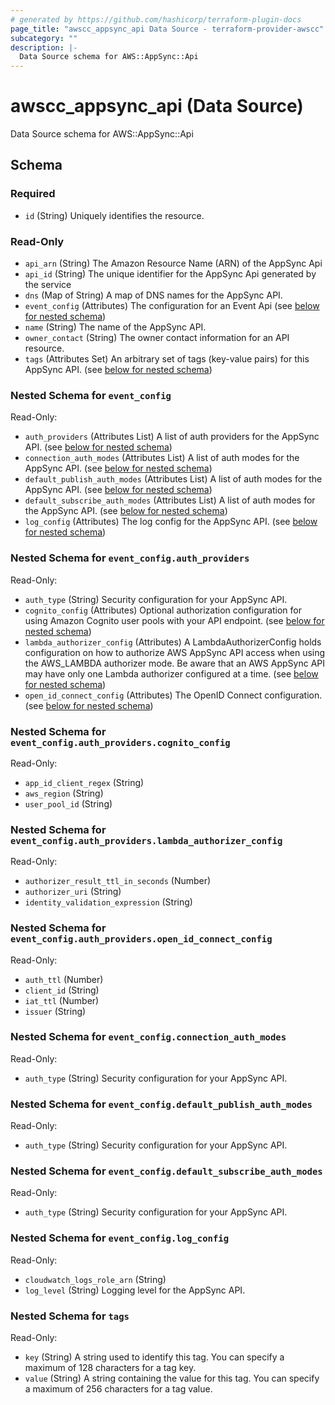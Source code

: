 ```yaml
---
# generated by https://github.com/hashicorp/terraform-plugin-docs
page_title: "awscc_appsync_api Data Source - terraform-provider-awscc"
subcategory: ""
description: |-
  Data Source schema for AWS::AppSync::Api
---
```


# awscc_appsync_api (Data Source)

Data Source schema for AWS::AppSync::Api



<!-- schema generated by tfplugindocs -->
## Schema

### Required

- `id` (String) Uniquely identifies the resource.

### Read-Only

- `api_arn` (String) The Amazon Resource Name (ARN) of the AppSync Api
- `api_id` (String) The unique identifier for the AppSync Api generated by the service
- `dns` (Map of String) A map of DNS names for the AppSync API.
- `event_config` (Attributes) The configuration for an Event Api (see [below for nested schema](#nestedatt--event_config))
- `name` (String) The name of the AppSync API.
- `owner_contact` (String) The owner contact information for an API resource.
- `tags` (Attributes Set) An arbitrary set of tags (key-value pairs) for this AppSync API. (see [below for nested schema](#nestedatt--tags))

<a id="nestedatt--event_config"></a>
### Nested Schema for `event_config`

Read-Only:

- `auth_providers` (Attributes List) A list of auth providers for the AppSync API. (see [below for nested schema](#nestedatt--event_config--auth_providers))
- `connection_auth_modes` (Attributes List) A list of auth modes for the AppSync API. (see [below for nested schema](#nestedatt--event_config--connection_auth_modes))
- `default_publish_auth_modes` (Attributes List) A list of auth modes for the AppSync API. (see [below for nested schema](#nestedatt--event_config--default_publish_auth_modes))
- `default_subscribe_auth_modes` (Attributes List) A list of auth modes for the AppSync API. (see [below for nested schema](#nestedatt--event_config--default_subscribe_auth_modes))
- `log_config` (Attributes) The log config for the AppSync API. (see [below for nested schema](#nestedatt--event_config--log_config))

<a id="nestedatt--event_config--auth_providers"></a>
### Nested Schema for `event_config.auth_providers`

Read-Only:

- `auth_type` (String) Security configuration for your AppSync API.
- `cognito_config` (Attributes) Optional authorization configuration for using Amazon Cognito user pools with your API endpoint. (see [below for nested schema](#nestedatt--event_config--auth_providers--cognito_config))
- `lambda_authorizer_config` (Attributes) A LambdaAuthorizerConfig holds configuration on how to authorize AWS AppSync API access when using the AWS_LAMBDA authorizer mode. Be aware that an AWS AppSync API may have only one Lambda authorizer configured at a time. (see [below for nested schema](#nestedatt--event_config--auth_providers--lambda_authorizer_config))
- `open_id_connect_config` (Attributes) The OpenID Connect configuration. (see [below for nested schema](#nestedatt--event_config--auth_providers--open_id_connect_config))

<a id="nestedatt--event_config--auth_providers--cognito_config"></a>
### Nested Schema for `event_config.auth_providers.cognito_config`

Read-Only:

- `app_id_client_regex` (String)
- `aws_region` (String)
- `user_pool_id` (String)


<a id="nestedatt--event_config--auth_providers--lambda_authorizer_config"></a>
### Nested Schema for `event_config.auth_providers.lambda_authorizer_config`

Read-Only:

- `authorizer_result_ttl_in_seconds` (Number)
- `authorizer_uri` (String)
- `identity_validation_expression` (String)


<a id="nestedatt--event_config--auth_providers--open_id_connect_config"></a>
### Nested Schema for `event_config.auth_providers.open_id_connect_config`

Read-Only:

- `auth_ttl` (Number)
- `client_id` (String)
- `iat_ttl` (Number)
- `issuer` (String)



<a id="nestedatt--event_config--connection_auth_modes"></a>
### Nested Schema for `event_config.connection_auth_modes`

Read-Only:

- `auth_type` (String) Security configuration for your AppSync API.


<a id="nestedatt--event_config--default_publish_auth_modes"></a>
### Nested Schema for `event_config.default_publish_auth_modes`

Read-Only:

- `auth_type` (String) Security configuration for your AppSync API.


<a id="nestedatt--event_config--default_subscribe_auth_modes"></a>
### Nested Schema for `event_config.default_subscribe_auth_modes`

Read-Only:

- `auth_type` (String) Security configuration for your AppSync API.


<a id="nestedatt--event_config--log_config"></a>
### Nested Schema for `event_config.log_config`

Read-Only:

- `cloudwatch_logs_role_arn` (String)
- `log_level` (String) Logging level for the AppSync API.



<a id="nestedatt--tags"></a>
### Nested Schema for `tags`

Read-Only:

- `key` (String) A string used to identify this tag. You can specify a maximum of 128 characters for a tag key.
- `value` (String) A string containing the value for this tag. You can specify a maximum of 256 characters for a tag value.
